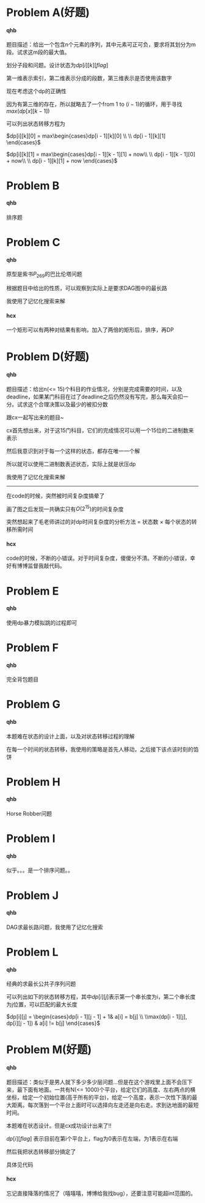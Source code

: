 # Problem A(好题)

#### qhb

题目描述：给出一个包含n个元素的序列，其中元素可正可负，要求将其划分为m段。试求这m段的最大值。

划分子段和问题。设计状态为$dp[i][k][flag]$	

第一维表示索引，第二维表示分成的段数，第三维表示是否使用该数字

现在考虑这个dp的正确性

因为有第三维的存在，所以就略去了一个$\text{from} \ 1 \ \text{to}\   (i - 1)$的循环，用于寻找$max(dp[x][k - 1])$

可以列出状态转移方程为

$dp[i][k][0] = max\begin{cases}dp[i - 1][k][0] \\ \\ dp[i - 1][k][1] \end{cases}$

$dp[i][k][1] = max\begin{cases}dp[i - 1][k - 1][1] + now\\ \\ dp[i - 1][k - 1][0] + now\\ \\ dp[i - 1][k][1] + now \end{cases}$

# Problem B

#### qhb

排序题

# Problem C

#### qhb

原型是紫书$P_{269}$的巴比伦塔问题

根据题目中给出的性质，可以观察到实际上是要求DAG图中的最长路

我使用了记忆化搜索来解

#### hcx
一个矩形可以有两种对结果有影响，加入了两倍的矩形后，排序，再DP

# Problem D(好题)

#### qhb

题目描述：给出n(<= 15)个科目的作业情况，分别是完成需要的时间，以及deadline，如果某门科目在过了deadline之后仍然没有写完，那么每天会扣一分。试求这个合理决策以及最少的被扣分数

跟cx一起写出来的题目~

cx首先想出来，对于这15门科目，它们的完成情况可以用一个15位的二进制数来表示

然后我意识到对于每一个这样的状态，都存在唯一一个解

所以就可以使用二进制数表述状态，实际上就是状压dp

我使用了记忆化搜索来解

----

在code的时候，突然被时间复杂度搞晕了

画了图之后发现一共确实只有$O(2^{15})$的时间复杂度

突然想起来了毛老师讲过的对dp时间复杂度的分析方法 = 状态数 $\times$ 每个状态的转移所需时间

#### hcx
code的时候，不断的小错误。对于时间复杂度，傻傻分不清。不断的小错误，幸好有博博监督我敲代码。

# Problem E

#### qhb

使用dp暴力模拟跳的过程即可

# Problem F

#### qhb

完全背包题目

# Problem G

#### qhb

本题难在状态的设计上面，以及对状态转移过程的理解

在每一个时间的状态转移，我使用的策略是首先人移动，之后接下该点该时刻的馅饼

# Problem H

#### qhb

Horse Robber问题

# Problem I

#### qhb

似乎。。。是一个排序问题。。

# Problem J

#### qhb

DAG求最长路问题，我使用了记忆化搜索

# Problem L

#### qhb

经典的求最长公共子序列问题

可以列出如下的状态转移方程，其中$dp[i][j]$表示第一个串长度为i，第二个串长度为j位置，可以匹配的最大长度

$dp[i][j] = \begin{cases}dp[i - 1][j - 1] + 1& a[i] = b[j] \\ \\max(dp[i - 1][j], dp[i][j - 1]) & a[i] != b[j]  \end{cases}$

# Problem M(好题)

#### qhb

题目描述：类似于是男人就下多少多少层问题…但是在这个游戏里上面不会压下来，最下面有地面。一共有N(<= 1000)个平台，给定它们的高度、左右两点的横坐标，给定一个初始位置(高于所有的平台)，给定一个高度，表示一次性下落的最大距离。每次落到一个平台上面时可以选择向左走还是向右走。求到达地面的最短时间。

本题难在状态设计。但是cx成功设计出来了!!  

$dp[i][flag]$	 表示目前在第i个平台上，flag为0表示在左端，为1表示在右端

然后我把状态转移部分搞定了

具体见代码

#### hcx
忘记直接降落的情况了（嘻嘻嘻，博博给我找bug），还要注意可能超int范围的。

